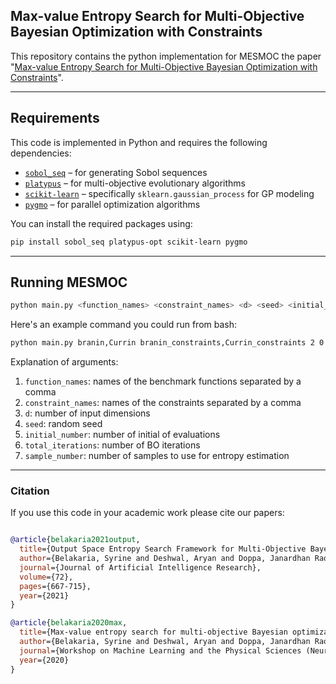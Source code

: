 ## Max-value Entropy Search for Multi-Objective Bayesian Optimization with Constraints


This repository contains the python implementation for MESMOC the paper "[Max-value Entropy Search for Multi-Objective Bayesian Optimization with Constraints](https://arxiv.org/abs/2009.01721)". 

---

## Requirements

This code is implemented in Python and requires the following dependencies:

* [`sobol_seq`](https://github.com/naught101/sobol_seq) – for generating Sobol sequences
* [`platypus`](https://platypus.readthedocs.io/en/latest/getting-started.html#installing-platypus) – for multi-objective evolutionary algorithms
* [`scikit-learn`](https://scikit-learn.org/stable/modules/gaussian_process.html) – specifically `sklearn.gaussian_process` for GP modeling
* [`pygmo`](https://esa.github.io/pygmo2/install.html) – for parallel optimization algorithms

You can install the required packages using:

```bash
pip install sobol_seq platypus-opt scikit-learn pygmo
```
---
## Running MESMOC


```bash
python main.py <function_names> <constraint_names> <d> <seed> <initial_number> <total_iterations> <sample_number>
```

Here's an example command you could run from bash:

```bash
python main.py branin,Currin branin_constraints,Currin_constraints 2 0 5 100 10
```

Explanation of arguments:

1. `function_names`: names of the benchmark functions separated by a comma
2. `constraint_names`: names of the constraints separated by a comma
2. `d`: number of input dimensions 
3. `seed`: random seed 
4. `initial_number`: number of initial of evaluations
5. `total_iterations`: number of BO iterations
6. `sample_number`: number of samples to use for entropy estimation 

---

### Citation
If you use this code in your academic work please cite our papers:
```bibtex

@article{belakaria2021output,
  title={Output Space Entropy Search Framework for Multi-Objective Bayesian Optimization},
  author={Belakaria, Syrine and Deshwal, Aryan and Doppa, Janardhan Rao},
  journal={Journal of Artificial Intelligence Research},
  volume={72},
  pages={667-715},
  year={2021}
}

@article{belakaria2020max,
  title={Max-value entropy search for multi-objective Bayesian optimization with constraints},
  author={Belakaria, Syrine and Deshwal, Aryan and Doppa, Janardhan Rao},
  journal={Workshop on Machine Learning and the Physical Sciences (NeurIPS)},
  year={2020}
}

````
